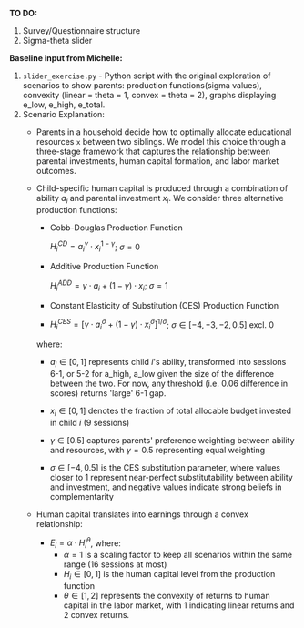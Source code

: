 **TO DO:**
1. Survey/Questionnaire structure
2. Sigma-theta slider

**Baseline input from Michelle:**

1. `slider_exercise.py` - Python script with the original exploration of scenarios to show parents: production functions(sigma values), convexity (linear = theta = 1, convex = theta = 2), graphs displaying e_low, e_high, e_total. 
2. Scenario Explanation:
   - Parents in a household decide how to optimally allocate educational resources `x` between two siblings. We model this choice through a three-stage framework that captures the relationship between parental investments, human capital formation, and labor market outcomes.
   - Child-specific human capital is produced through a combination of ability $a_i$ and parental investment $x_i$. We consider three alternative production functions:
       - Cobb-Douglas Production Function
         
         $H_i^{CD} = a_i^{\gamma} \cdot x_i^{1 - \gamma}$; $\sigma=0$
         
       - Additive Production Function
         
         $H_i^{ADD} = \gamma \cdot a_i + (1 - \gamma) \cdot x_i$; $\sigma=1$
         
       - Constant Elasticity of Substitution (CES) Production Function
       - 
         $H_i^{CES} = \left[\gamma \cdot a_i^{\sigma} + (1 - \gamma) \cdot x_i^{\sigma}\right]^{1/\sigma}$; $\sigma \in [-4,-3,-2,0.5]\: \text{excl.}\: 0$
         
      where:
       - $a_i \in [0,1]$ represents child $i$'s ability, transformed into sessions 6-1, or 5-2 for a_high, a_low given the size of the difference between the two. For now, any threshold (i.e. 0.06 difference in scores) returns 'large' 6-1 gap.

       - $x_i \in [0,1]$ denotes the fraction of total allocable budget invested in child $i$ (9 sessions)

       - $\gamma \in [0.5]$ captures parents' preference weighting between ability and resources, with $\gamma = 0.5$ representing equal weighting

       - $\sigma \in [-4, 0.5]$ is the CES substitution parameter, where values closer to 1 represent near-perfect substitutability between ability and investment, and negative values indicate strong beliefs in complementarity

   - Human capital translates into earnings through a convex relationship:
      - $E_i = \alpha \cdot H_i^{\theta}$, where:
         - $\alpha = 1$ is a scaling factor to keep all scenarios within the same range (16 sessions at most)
         - $H_i \in [0,1]$ is the human capital level from the production function
         - $\theta \in [1, 2]$ represents the convexity of returns to human capital in the labor market, with 1 indicating linear returns and 2 convex returns.

